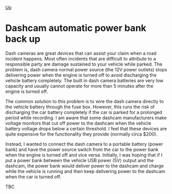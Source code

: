 [Up](../)
# Dashcam automatic power bank back up

Dash cameras are great devices that can assist your claim when a road incident happens. Most often incidents that are difficult to attribute to a responsible party are damage sustained to your vehicle while parked. The problem is, dash camera normal power source (the 12V power outlets) stops delivering power when the engine is turned off to avoid discharging the vehicle battery completely. The built in dash camera batteries are very low capacity and usually cannot operate for more than 5 minutes after the engine is turned off.

The common solution to this problem is to wire the dash camera directly to the vehicle battery through the fuse box. However, this runs the risk of discharging the car battery completely if the car is parked for a prolonged period while recording. I am aware that some dashcam manufacturers make voltage monitors that cut off power to the dashcam when the vehicle battery voltage drops below a certain threshold. I feel that these devices are quite expensive for the functionality they provide (normally circa $200).

Instead, I wanted to connect the dash camera to a portable battery (power bank) and have the power source switch from the car to the power bank when the engine is turned off and vice versa. Initially, I was hoping that if I put a power bank between the vehicle USB power (5V) output and the dashcam, the power bank would deliver power to the dashcam and charge while the vehicle is running and then keep delivering power to the dashcam when the car is turned off.

TBC

